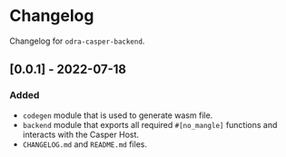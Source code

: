 # Changelog

Changelog for `odra-casper-backend`.

## [0.0.1] - 2022-07-18
### Added
- `codegen` module that is used to generate wasm file.
- `backend` module that exports all required `#[no_mangle]` functions and interacts with the Casper Host.
- `CHANGELOG.md` and `README.md` files.
